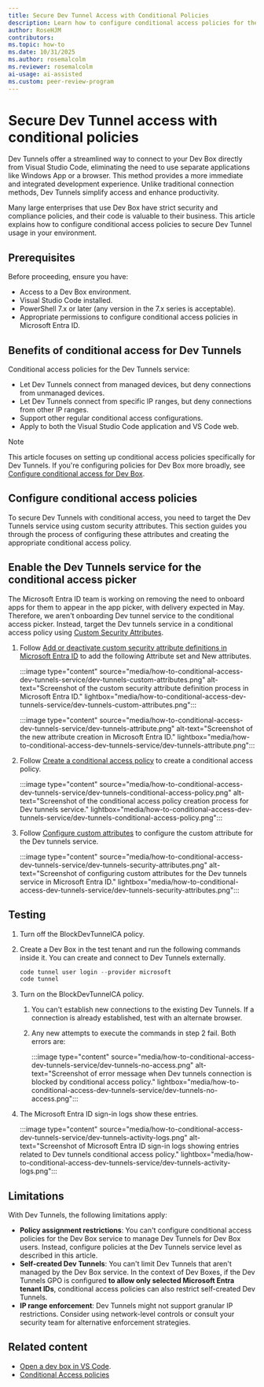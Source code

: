 ```yaml
---
title: Secure Dev Tunnel Access with Conditional Policies
description: Learn how to configure conditional access policies for the Dev Tunnels service in Microsoft Entra ID to secure remote development environments and restrict access based on device management and IP ranges.
author: RoseHJM
contributors:
ms.topic: how-to
ms.date: 10/31/2025
ms.author: rosemalcolm
ms.reviewer: rosemalcolm
ai-usage: ai-assisted
ms.custom: peer-review-program
---
```


# Secure Dev Tunnel access with conditional policies

Dev Tunnels offer a streamlined way to connect to your Dev Box directly from Visual Studio Code, eliminating the need to use separate applications like Windows App or a browser. This method provides a more immediate and integrated development experience. Unlike traditional connection methods, Dev Tunnels simplify access and enhance productivity. 

Many large enterprises that use Dev Box have strict security and compliance policies, and their code is valuable to their business. This article explains how to configure conditional access policies to secure Dev Tunnel usage in your environment.

## Prerequisites

Before proceeding, ensure you have:

- Access to a Dev Box environment.
- Visual Studio Code installed.
- PowerShell 7.x or later (any version in the 7.x series is acceptable).
- Appropriate permissions to configure conditional access policies in Microsoft Entra ID.

## Benefits of conditional access for Dev Tunnels

Conditional access policies for the Dev Tunnels service:

- Let Dev Tunnels connect from managed devices, but deny connections from unmanaged devices.
- Let Dev Tunnels connect from specific IP ranges, but deny connections from other IP ranges.
- Support other regular conditional access configurations.
- Apply to both the Visual Studio Code application and VS Code web.

> [!NOTE]
> This article focuses on setting up conditional access policies specifically for Dev Tunnels. If you're configuring policies for Dev Box more broadly, see [Configure conditional access for Dev Box](how-to-configure-intune-conditional-access-policies.md).

## Configure conditional access policies

To secure Dev Tunnels with conditional access, you need to target the Dev Tunnels service using custom security attributes. This section guides you through the process of configuring these attributes and creating the appropriate conditional access policy.

## Enable the Dev Tunnels service for the conditional access picker

The Microsoft Entra ID team is working on removing the need to onboard apps for them to appear in the app picker, with delivery expected in May. Therefore, we aren't onboarding Dev tunnel service to the conditional access picker. Instead, target the Dev tunnels service in a conditional access policy using [Custom Security Attributes](/entra/identity/conditional-access/concept-filter-for-applications).

1. Follow [Add or deactivate custom security attribute definitions in Microsoft Entra ID](/entra/fundamentals/custom-security-attributes-add?tabs=ms-powershell) to add the following Attribute set and New attributes.

   :::image type="content" source="media/how-to-conditional-access-dev-tunnels-service/dev-tunnels-custom-attributes.png" alt-text="Screenshot of the custom security attribute definition process in Microsoft Entra ID." lightbox="media/how-to-conditional-access-dev-tunnels-service/dev-tunnels-custom-attributes.png":::

   :::image type="content" source="media/how-to-conditional-access-dev-tunnels-service/dev-tunnels-attribute.png" alt-text="Screenshot of the new attribute creation in Microsoft Entra ID." lightbox="media/how-to-conditional-access-dev-tunnels-service/dev-tunnels-attribute.png":::

1. Follow [Create a conditional access policy](/entra/identity/conditional-access/concept-filter-for-applications#create-a-conditional-access-policy) to create a conditional access policy.

   :::image type="content" source="media/how-to-conditional-access-dev-tunnels-service/dev-tunnels-conditional-access-policy.png" alt-text="Screenshot of the conditional access policy creation process for Dev tunnels service." lightbox="media/how-to-conditional-access-dev-tunnels-service/dev-tunnels-conditional-access-policy.png":::

1. Follow [Configure custom attributes](/entra/identity/conditional-access/concept-filter-for-applications#configure-custom-attributes) to configure the custom attribute for the Dev tunnels service.

   :::image type="content" source="media/how-to-conditional-access-dev-tunnels-service/dev-tunnels-security-attributes.png" alt-text="Screenshot of configuring custom attributes for the Dev tunnels service in Microsoft Entra ID." lightbox="media/how-to-conditional-access-dev-tunnels-service/dev-tunnels-security-attributes.png":::

## Testing

1. Turn off the BlockDevTunnelCA policy.

1. Create a Dev Box in the test tenant and run the following commands inside it. You can create and connect to Dev Tunnels externally.

   ```powershell
   code tunnel user login --provider microsoft
   code tunnel
   ```

1. Turn on the BlockDevTunnelCA policy.

   1. You can't establish new connections to the existing Dev Tunnels. If a connection is already established, test with an alternate browser.

   1. Any new attempts to execute the commands in step 2 fail. Both errors are:

      :::image type="content" source="media/how-to-conditional-access-dev-tunnels-service/dev-tunnels-no-access.png" alt-text="Screenshot of error message when Dev tunnels connection is blocked by conditional access policy." lightbox="media/how-to-conditional-access-dev-tunnels-service/dev-tunnels-no-access.png":::

1. The Microsoft Entra ID sign-in logs show these entries.

   :::image type="content" source="media/how-to-conditional-access-dev-tunnels-service/dev-tunnels-activity-logs.png" alt-text="Screenshot of Microsoft Entra ID sign-in logs showing entries related to Dev tunnels conditional access policy." lightbox="media/how-to-conditional-access-dev-tunnels-service/dev-tunnels-activity-logs.png":::

## Limitations

With Dev Tunnels, the following limitations apply:

- **Policy assignment restrictions**: You can't configure conditional access policies for the Dev Box service to manage Dev Tunnels for Dev Box users. Instead, configure policies at the Dev Tunnels service level as described in this article.
- **Self-created Dev Tunnels**: You can't limit Dev Tunnels that aren't managed by the Dev Box service. In the context of Dev Boxes, if the Dev Tunnels GPO is configured **to allow only selected Microsoft Entra tenant IDs**, conditional access policies can also restrict self-created Dev Tunnels.
- **IP range enforcement**: Dev Tunnels might not support granular IP restrictions. Consider using network-level controls or consult your security team for alternative enforcement strategies.

## Related content
- [Open a dev box in VS Code](how-to-set-up-dev-tunnels.md).
- [Conditional Access policies](/entra/identity/conditional-access/concept-conditional-access-policies)